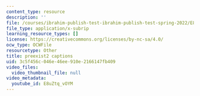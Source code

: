 ```yaml
---
content_type: resource
description: ''
file: /courses/ibrahim-publish-test-ibrahim-publish-test-spring-2022/E8uZtq_vOYM_captions.webvtt
file_type: application/x-subrip
learning_resource_types: []
license: https://creativecommons.org/licenses/by-nc-sa/4.0/
ocw_type: OCWFile
resourcetype: Other
title: preexist2 captions
uid: 3c5f456c-046e-46ee-910e-2166147fb409
video_files:
  video_thumbnail_file: null
video_metadata:
  youtube_id: E8uZtq_vOYM
---
```

